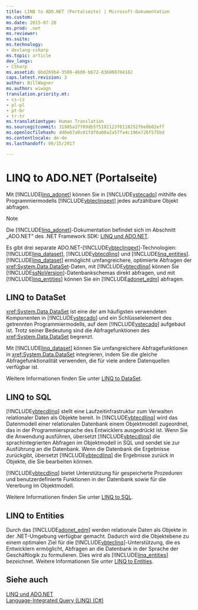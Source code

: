```yaml
---
title: LINQ to ADO.NET (Portalseite) | Microsoft-Dokumentation
ms.custom: 
ms.date: 2015-07-20
ms.prod: .net
ms.reviewer: 
ms.suite: 
ms.technology:
- devlang-csharp
ms.topic: article
dev_langs:
- CSharp
ms.assetid: 6bd269b4-3509-4688-b672-836008704182
caps.latest.revision: 3
author: BillWagner
ms.author: wiwagn
translation.priority.mt:
- cs-cz
- pl-pl
- pt-br
- tr-tr
ms.translationtype: Human Translation
ms.sourcegitcommit: 31905a37f09db5f5192123f0118252fbe8b02eff
ms.openlocfilehash: dd0e67a0c01fdf0a08a2a57fa4c196e726f575bd
ms.contentlocale: de-de
ms.lasthandoff: 06/15/2017

---
```

# <a name="linq-to-adonet-portal-page"></a>LINQ to ADO.NET (Portalseite)
Mit [!INCLUDE[linq_adonet](~/includes/linq-adonet-md.md)] können Sie in [!INCLUDE[vstecado](~/includes/vstecado-md.md)] mithilfe des Programmiermodells [!INCLUDE[vbteclinqext](~/includes/vbteclinqext-md.md)] jedes aufzählbare Objekt abfragen.  
  
> [!NOTE]
>  Die [!INCLUDE[linq_adonet](~/includes/linq-adonet-md.md)]-Dokumentation befindet sich im Abschnitt „ADO.NET“ des .NET Framework SDK: [LINQ und ADO.NET](http://msdn.microsoft.com/library/bf0c8f93-3ff7-49f3-8aed-f2b7ac938dec).  
  
 Es gibt drei separate ADO.NET-[!INCLUDE[vbteclinqext](~/includes/vbteclinqext-md.md)]-Technologien: [!INCLUDE[linq_dataset](~/includes/linq-dataset-md.md)], [!INCLUDE[vbtecdlinq](~/includes/vbtecdlinq-md.md)] und [!INCLUDE[linq_entities](~/includes/linq-entities-md.md)]. [!INCLUDE[linq_dataset](~/includes/linq-dataset-md.md)] ermöglicht umfangreichere, optimierte Abfragen der <xref:System.Data.DataSet>-Daten, mit [!INCLUDE[vbtecdlinq](~/includes/vbtecdlinq-md.md)] können Sie [!INCLUDE[ssNoVersion](~/includes/ssnoversion-md.md)]-Datenbankschemas direkt abfragen, und mit [!INCLUDE[linq_entities](~/includes/linq-entities-md.md)] können Sie ein [!INCLUDE[adonet_edm](~/includes/adonet-edm-md.md)] abfragen.  
  
## <a name="linq-to-dataset"></a>LINQ to DataSet  
 <xref:System.Data.DataSet> ist eine der am häufigsten verwendeten Komponenten in [!INCLUDE[vstecado](~/includes/vstecado-md.md)] und ein Schlüsselelement des getrennten Programmiermodells, auf dem [!INCLUDE[vstecado](~/includes/vstecado-md.md)] aufgebaut ist. Trotz seiner Bedeutung sind die Abfragefunktionen des <xref:System.Data.DataSet> begrenzt.  
  
 Mit [!INCLUDE[linq_dataset](~/includes/linq-dataset-md.md)] können Sie umfangreichere Abfragefunktionen in <xref:System.Data.DataSet> integrieren, indem Sie die gleiche Abfragefunktionalität verwenden, die für viele andere Datenquellen verfügbar ist.  
  
 Weitere Informationen finden Sie unter [LINQ to DataSet](../../../../framework/data/adonet/linq-to-dataset.md).  
  
## <a name="linq-to-sql"></a>LINQ to SQL  
 [!INCLUDE[vbtecdlinq](~/includes/vbtecdlinq-md.md)] stellt eine Laufzeitinfrastruktur zum Verwalten relationaler Daten als Objekte bereit. In [!INCLUDE[vbtecdlinq](~/includes/vbtecdlinq-md.md)] wird das Datenmodell einer relationalen Datenbank einem Objektmodell zugeordnet, das in der Programmiersprache des Entwicklers ausgedrückt ist. Wenn Sie die Anwendung ausführen, übersetzt [!INCLUDE[vbtecdlinq](~/includes/vbtecdlinq-md.md)] die sprachintegrierten Abfragen im Objektmodell in SQL und sendet sie zur Ausführung an die Datenbank. Wenn die Datenbank die Ergebnisse zurückgibt, übersetzt [!INCLUDE[vbtecdlinq](~/includes/vbtecdlinq-md.md)] die Ergebnisse zurück in Objekte, die Sie bearbeiten können.  
  
 [!INCLUDE[vbtecdlinq](~/includes/vbtecdlinq-md.md)] bietet Unterstützung für gespeicherte Prozeduren und benutzerdefinierte Funktionen in der Datenbank sowie für die Vererbung im Objektmodell.  
  
 Weitere Informationen finden Sie unter [LINQ to SQL](https://msdn.microsoft.com/library/bb386976).  
  
## <a name="linq-to-entities"></a>LINQ to Entities  
 Durch das [!INCLUDE[adonet_edm](~/includes/adonet-edm-md.md)] werden relationale Daten als Objekte in der .NET-Umgebung verfügbar gemacht. Dadurch wird die Objektebene zu einem optimalen Ziel für die [!INCLUDE[vbteclinq](~/includes/vbteclinq-md.md)]-Unterstützung, die es Entwicklern ermöglicht, Abfragen an die Datenbank in der Sprache der Geschäftlogik zu formulieren. Dies wird als [!INCLUDE[linq_entities](~/includes/linq-entities-md.md)] bezeichnet. Weitere Informationen Sie unter [LINQ to Entities](../../../../framework/data/adonet/ef/language-reference/linq-to-entities.md).  
  
## <a name="see-also"></a>Siehe auch  
 [LINQ und ADO.NET](http://msdn.microsoft.com/library/bf0c8f93-3ff7-49f3-8aed-f2b7ac938dec)   
 [Language-Integrated Query (LINQ) (C#)](../../../../csharp/programming-guide/concepts/linq/index.md)
